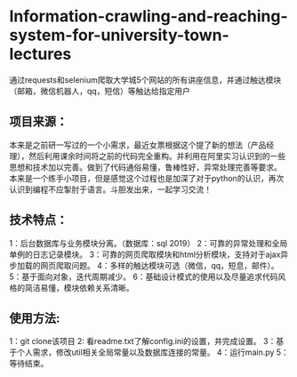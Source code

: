 # Information-crawling-and-reaching-system-for-university-town-lectures
  通过requests和selenium爬取大学城5个网站的所有讲座信息，并通过触达模块（邮箱，微信机器人，qq，短信）等触达给指定用户  
## 项目来源：  
  本来是之前研一写过的一个小需求，最近女票根据这个提了新的想法（产品经理），然后利用课余时间将之前的代码完全重构。并利用在阿里实习认识到的一些思想和技术加以完善。做到了代码通俗易懂，鲁棒性好，异常处理完善等要求。  
  本来是一个练手小项目，但是感觉这个过程也是加深了对于python的认识，再次认识到编程不应掣肘于语言。斗胆发出来，一起学习交流！
## 技术特点：  
  1：后台数据库与业务模块分离。（数据库：sql 2019）
  2：可靠的异常处理和全局单例的日志记录模块。
  3：可靠的网页爬取模块和html分析模块，支持对于ajax异步加载的网页爬取问题。
  4：多样的触达模块可选（微信，qq，短息，邮件）。
  5：基于面向对象，迭代周期减少。
  6：基础设计模式的使用以及尽量追求代码风格的简洁易懂，模块依赖关系清晰。
## 使用方法:    
1：git clone该项目
2: 看readme.txt了解config.ini的设置，并完成设置。
3：基于个人需求，修改util相关全局常量以及数据库连接的常量。
4：运行main.py
5：等待结束。
